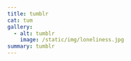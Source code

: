 ```yaml
---
title: tumblr
cat: tum
gallery:
  - alt: tumblr
    image: /static/img/loneliness.jpg
summary: tumblr
---
```

